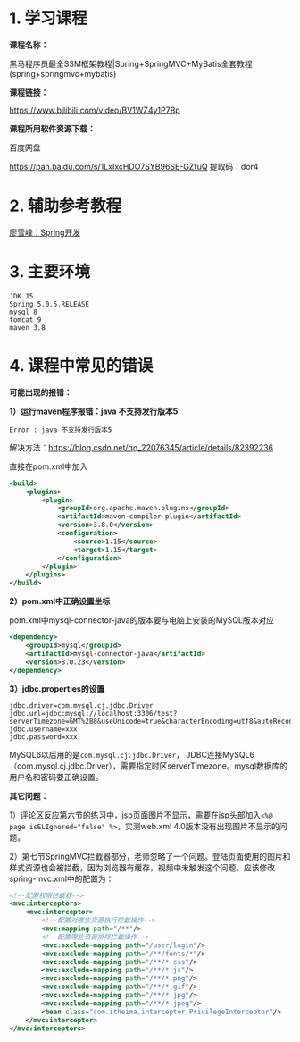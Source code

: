 # 1. 学习课程

**课程名称：**

黑马程序员最全SSM框架教程|Spring+SpringMVC+MyBatis全套教程(spring+springmvc+mybatis)

**课程链接：**

https://www.bilibili.com/video/BV1WZ4y1P7Bp

**课程所用软件资源下载：**

百度网盘

https://pan.baidu.com/s/1LxIxcHDO7SYB96SE-GZfuQ
提取码：dor4

# 2. 辅助参考教程

[廖雪峰：Spring开发](https://www.liaoxuefeng.com/wiki/1252599548343744/1266263217140032)

# 3. 主要环境

```
JDK 15
Spring 5.0.5.RELEASE
mysql 8
tomcat 9
maven 3.8
```

# 4. 课程中常见的错误

**可能出现的报错：**

**1）运行maven程序报错：java 不支持发行版本5**

```
Error : java 不支持发行版本5
```

解决方法：https://blog.csdn.net/qq_22076345/article/details/82392236

直接在pom.xml中加入

```xml
<build>
    <plugins>
        <plugin>
            <groupId>org.apache.maven.plugins</groupId>
            <artifactId>maven-compiler-plugin</artifactId>
            <version>3.8.0</version>
            <configuration>
                <source>1.15</source>
                <target>1.15</target>
            </configuration>
        </plugin>
    </plugins>
</build>
```

**2）pom.xml中正确设置坐标**

pom.xml中mysql-connector-java的版本要与电脑上安装的MySQL版本对应

```xml
<dependency>
    <groupId>mysql</groupId>
    <artifactId>mysql-connector-java</artifactId>
    <version>8.0.23</version>
</dependency>
```

**3）jdbc.properties的设置**

```properties
jdbc.driver=com.mysql.cj.jdbc.Driver
jdbc.url=jdbc:mysql://localhost:3306/test?serverTimezone=GMT%2B8&useUnicode=true&characterEncoding=utf8&autoReconnect=true&useSSL=false
jdbc.username=xxx
jdbc.password=xxx
```

MySQL6以后用的是`com.mysql.cj.jdbc.Driver`， JDBC连接MySQL6 （com.mysql.cj.jdbc.Driver），需要指定时区serverTimezone。mysql数据库的用户名和密码要正确设置。



**其它问题：**

1）评论区反应第六节的练习中，jsp页面图片不显示，需要在jsp头部加入`<%@ page isELIgnored="false" %>`，实测web.xml 4.0版本没有出现图片不显示的问题。



2）第七节SpringMVC拦截器部分，老师忽略了一个问题。登陆页面使用的图片和样式资源也会被拦截，因为浏览器有缓存，视频中未触发这个问题。应该修改 spring-mvc.xml中的配置为：

```xml
<!--配置权限拦截器-->
<mvc:interceptors>
    <mvc:interceptor>
        <!--配置对哪些资源执行拦截操作-->
        <mvc:mapping path="/**"/>
        <!--配置哪些资源排除拦截操作-->
        <mvc:exclude-mapping path="/user/login"/>
        <mvc:exclude-mapping path="/**/fonts/*"/>
        <mvc:exclude-mapping path="/**/*.css"/>
        <mvc:exclude-mapping path="/**/*.js"/>
        <mvc:exclude-mapping path="/**/*.png"/>
        <mvc:exclude-mapping path="/**/*.gif"/>
        <mvc:exclude-mapping path="/**/*.jpg"/>
        <mvc:exclude-mapping path="/**/*.jpeg"/>
        <bean class="com.itheima.interceptor.PrivilegeInterceptor"/>
    </mvc:interceptor>
</mvc:interceptors>
```
